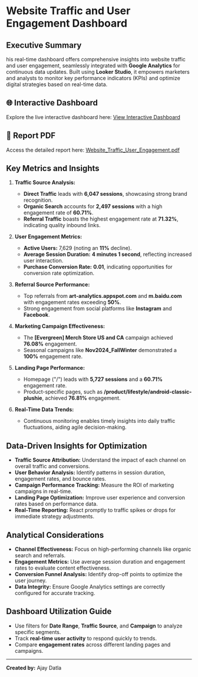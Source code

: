 # Website Traffic and User Engagement Dashboard

## Executive Summary
his real-time dashboard offers comprehensive insights into website traffic and user engagement, seamlessly integrated with **Google Analytics** for continuous data updates. Built using **Looker Studio**, it empowers marketers and analysts to monitor key performance indicators (KPIs) and optimize digital strategies based on real-time data.

## 🌐 Interactive Dashboard
Explore the live interactive dashboard here: [View Interactive Dashboard](https://lookerstudio.google.com/embed/reporting/6eaf242f-8932-43b9-8b59-89982b4ed237/page/I6hlE)

## 📄 Report PDF
Access the detailed report here: [Website_Traffic_User_Engagement.pdf](Website_Traffic_User_Engagement.pdf)

## Key Metrics and Insights

1. **Traffic Source Analysis:**
   - **Direct Traffic** leads with **6,047 sessions**, showcasing strong brand recognition.
   - **Organic Search** accounts for **2,497 sessions** with a high engagement rate of **60.71%**.
   - **Referral Traffic** boasts the highest engagement rate at **71.32%**, indicating quality inbound links.

2. **User Engagement Metrics:**
   - **Active Users:** 7,629 (noting an **11%** decline).
   - **Average Session Duration:** **4 minutes 1 second**, reflecting increased user interaction.
   - **Purchase Conversion Rate:** **0.01**, indicating opportunities for conversion rate optimization.

3. **Referral Source Performance:**
   - Top referrals from **art-analytics.appspot.com** and **m.baidu.com** with engagement rates exceeding **50%**.
   - Strong engagement from social platforms like **Instagram** and **Facebook**.

4. **Marketing Campaign Effectiveness:**
   - The **[Evergreen] Merch Store US and CA** campaign achieved **76.08%** engagement.
   - Seasonal campaigns like **Nov2024_FallWinter** demonstrated a **100%** engagement rate.

5. **Landing Page Performance:**
   - Homepage ("/") leads with **5,727 sessions** and a **60.71%** engagement rate.
   - Product-specific pages, such as **/product/lifestyle/android-classic-plushie**, achieved **76.81%** engagement.

6. **Real-Time Data Trends:**
   - Continuous monitoring enables timely insights into daily traffic fluctuations, aiding agile decision-making.

## Data-Driven Insights for Optimization

- **Traffic Source Attribution:** Understand the impact of each channel on overall traffic and conversions.
- **User Behavior Analysis:** Identify patterns in session duration, engagement rates, and bounce rates.
- **Campaign Performance Tracking:** Measure the ROI of marketing campaigns in real-time.
- **Landing Page Optimization:** Improve user experience and conversion rates based on performance data.
- **Real-Time Reporting:** React promptly to traffic spikes or drops for immediate strategy adjustments.

## Analytical Considerations

- **Channel Effectiveness:** Focus on high-performing channels like organic search and referrals.
- **Engagement Metrics:** Use average session duration and engagement rates to evaluate content effectiveness.
- **Conversion Funnel Analysis:** Identify drop-off points to optimize the user journey.
- **Data Integrity:** Ensure Google Analytics settings are correctly configured for accurate tracking.

## Dashboard Utilization Guide
- Use filters for **Date Range**, **Traffic Source**, and **Campaign** to analyze specific segments.
- Track **real-time user activity** to respond quickly to trends.
- Compare **engagement rates** across different landing pages and campaigns.

---

**Created by:** Ajay Datla
